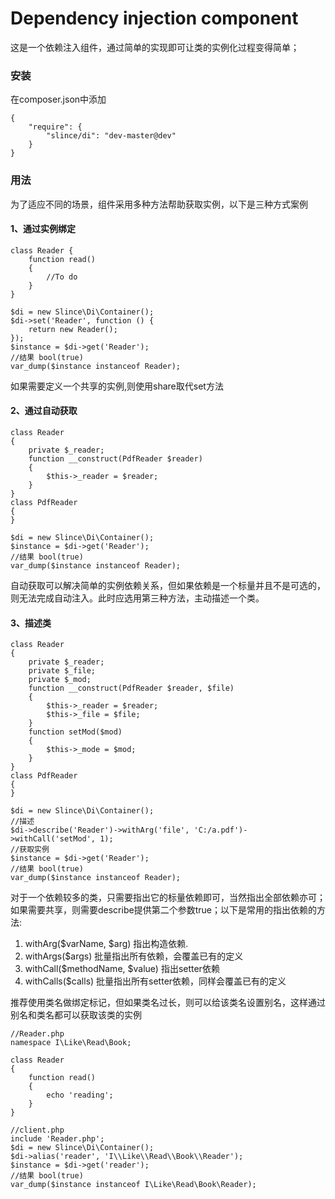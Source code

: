 # Dependency injection component

这是一个依赖注入组件，通过简单的实现即可让类的实例化过程变得简单；

### 安装

在composer.json中添加

    {
        "require": {
            "slince/di": "dev-master@dev"
        }
    }

### 用法

为了适应不同的场景，组件采用多种方法帮助获取实例，以下是三种方式案例

#### 1、通过实例绑定

    class Reader {
        function read()
        {
            //To do
        } 
    }

    $di = new Slince\Di\Container();
    $di->set('Reader', function () {
        return new Reader(); 
    });
    $instance = $di->get('Reader');
    //结果 bool(true)
    var_dump($instance instanceof Reader);

如果需要定义一个共享的实例,则使用share取代set方法

#### 2、通过自动获取

    class Reader 
    {
        private $_reader; 
        function __construct(PdfReader $reader)
        {
            $this->_reader = $reader;
        } 
    }
    class PdfReader
    {
    }

    $di = new Slince\Di\Container();
    $instance = $di->get('Reader');
    //结果 bool(true)
    var_dump($instance instanceof Reader);

自动获取可以解决简单的实例依赖关系，但如果依赖是一个标量并且不是可选的，则无法完成自动注入。此时应选用第三种方法，主动描述一个类。

#### 3、描述类

    class Reader 
    {
	    private $_reader;
        private $_file;
        private $_mod;
        function __construct(PdfReader $reader, $file)
        {
            $this->_reader = $reader;
            $this->_file = $file;
        }
        function setMod($mod)
        {
       	    $this->_mode = $mod;
        }
    }
    class PdfReader
    {
    }

    $di = new Slince\Di\Container();
    //描述
    $di->describe('Reader')->withArg('file', 'C:/a.pdf')->withCall('setMod', 1);
    //获取实例
    $instance = $di->get('Reader');
    //结果 bool(true)
    var_dump($instance instanceof Reader);

对于一个依赖较多的类，只需要指出它的标量依赖即可，当然指出全部依赖亦可；如果需要共享，则需要describe提供第二个参数true；以下是常用的指出依赖的方法:

1. withArg($varName, $arg) 指出构造依赖. 
2. withArgs($args) 批量指出所有依赖，会覆盖已有的定义
3. withCall($methodName, $value) 指出setter依赖
4. withCalls($calls) 批量指出所有setter依赖，同样会覆盖已有的定义

推荐使用类名做绑定标记，但如果类名过长，则可以给该类名设置别名，这样通过别名和类名都可以获取该类的实例

    //Reader.php
    namespace I\Like\Read\Book;

    class Reader 
    {
        function read()
        {
       	    echo 'reading';
        }
    }

    //client.php
    include 'Reader.php';
    $di = new Slince\Di\Container();
    $di->alias('reader', 'I\\Like\\Read\\Book\\Reader');
    $instance = $di->get('reader');
    //结果 bool(true)
    var_dump($instance instanceof I\Like\Read\Book\Reader); 


